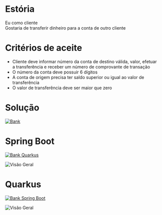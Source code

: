 # Estória
Eu como cliente<br>
Gostaria de transferir dinheiro para a conta de outro cliente

# Critérios de aceite
- Cliente deve informar número da conta de destino válida, valor, efetuar a transferência e receber um número de comprovante de transação
- O número da conta deve possuir 6 dígitos
- A conta de origem precisa ter saldo superior ou igual ao valor de transferência
- O valor de transferência deve ser maior que zero

# Solução

[![Bank](https://github.com/joaovictorino/miniDDDJava/actions/workflows/java_ci_bank.yml/badge.svg)](https://github.com/joaovictorino/miniDDDJava/actions/workflows/java_ci_bank.yml)

# Spring Boot
[![Bank Quarkus](https://github.com/joaovictorino/miniDDDJava/actions/workflows/java_ci_quarkus.yml/badge.svg)](https://github.com/joaovictorino/miniDDDJava/actions/workflows/java_ci_quarkus.yml)

![Visão Geral](https://github.com/joaovictorino/miniDDDJava/blob/master/documentation/miniDDDJava-SpringBoot.jpg?raw=true)

# Quarkus
[![Bank Spring Boot](https://github.com/joaovictorino/miniDDDJava/actions/workflows/java_ci_boot.yml/badge.svg)](https://github.com/joaovictorino/miniDDDJava/actions/workflows/java_ci_boot.yml)

![Visão Geral](https://github.com/joaovictorino/miniDDDJava/blob/master/documentation/miniDDDJava-Quarkus.jpg?raw=true)
